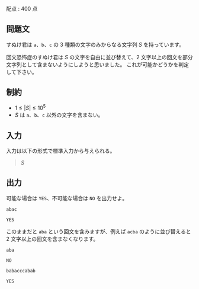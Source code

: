 配点 : $400$ 点

## 問題文

すぬけ君は `a`、`b`、`c` の $3$ 種類の文字のみからなる文字列 $S$ を持っています。

回文恐怖症のすぬけ君は $S$ の文字を自由に並び替えて、$2$ 文字以上の回文を部分文字列として含まないようにしようと思いました。
これが可能かどうかを判定して下さい。

## 制約

- $1 \leq |S| \leq 10^5$
- $S$ は `a`、`b`、`c` 以外の文字を含まない。

## 入力

入力は以下の形式で標準入力から与えられる。

> $S$

## 出力

可能な場合は `YES`、不可能な場合は `NO` を出力せよ。

```input1
abac
```

```output1
YES
```

このままだと `aba` という回文を含みますが、例えば `acba` のように並び替えると $2$ 文字以上の回文を含まなくなります。

```input2
aba
```

```output2
NO
```

```input3
babacccabab
```

```output3
YES
```